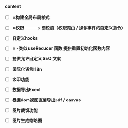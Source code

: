#### content

- [ ] **※构建全局布局样式**
- [ ] **※权限 -----> 细粒度（权限路由 / 操作事件的自定义指令）**
- [ ] **自定义hooks**
- [ ] **※ -类似 useReducer 函数 提供重置初始化函数内容**
- [ ] **提供允许自定义 SEO 文案**
- [ ] **国际化语言I18n**
- [ ] **水印功能**
- [ ] **数据导出Execl**
- [ ] **根据dom视图直接导出pdf / canvas**
- [ ] **图片裁切功能**
- [ ] **图片生成缩略图**

